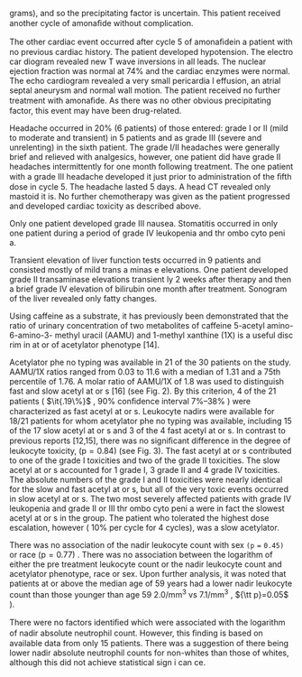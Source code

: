 grams), and so the precipitating factor is uncertain. This patient received another cycle of amonaﬁde without complication.  

The other cardiac event occurred after cycle 5 of amonaﬁdein a patient with no previous cardiac history. The patient developed hypotension. The electro car diogram revealed new T wave inversions in all leads. The nuclear ejection fraction was normal at   $74\%$   and the cardiac enzymes were normal. The echo cardiogram revealed a very small pericardia l effusion, an atrial septal aneurysm and normal wall motion. The patient received no further treatment with amonaﬁde. As there was no other obvious precipitating factor, this event may have been drug-related.  

Headache occurred in   $20\%$   (6 patients) of those entered: grade I or II (mild to moderate and transient) in 5 patients and as grade III (severe and unrelenting) in the sixth patient. The grade I/II headaches were generally brief and relieved with analgesics, however, one patient did have grade II headaches intermittently for one month following treatment. The one patient with a grade III headache developed it just prior to administration of the ﬁfth dose in cycle 5. The headache lasted 5 days. A head CT revealed only mastoid it is. No further chemotherapy was given as the patient progressed and developed cardiac toxicity as described above.  

Only one patient developed grade III nausea. Stomatitis occurred in only one patient during a period of grade IV leukopenia and thr ombo cyto peni a.  

Transient elevation of liver function tests occurred in 9 patients and consisted mostly of mild trans a minas e elevations. One patient developed grade II transaminase elevations transient ly 2 weeks after therapy and then a brief grade IV elevation of bilirubin one month after treatment. Sonogram of the liver revealed only fatty changes.  

Using caffeine as a substrate, it has previously been demonstrated that the ratio of urinary concentration of two metabolites of caffeine 5-acetyl amino-6-amino-3- methyl uracil (AAMU) and 1-methyl xanthine (1X) is a useful disc rim in at or of acetylator phenotype [14].  

Acetylator phe no typing was available in 21 of the 30 patients on the study. AAMU/1X ratios ranged from 0.03 to 11.6 with a median of 1.31 and a 75th percentile of 1.76. A molar ratio of AAMU/1X of 1.8 was used to distinguish fast and slow acetyl at or s [16] (see Fig. 2). By this criterion, 4 of the 21 patients (  $\it{.19\%}$  ,  $90\%$   conﬁdence interval  $7\%–38\%$  ) were characterized as fast acetyl at or s. Leukocyte nadirs were available for 18/21 patients for whom acetylator phe no typing was available, including 15 of the 17 slow acetyl at or s and 3 of the 4 fast acetyl at or s. In contrast to previous reports [12,15], there was no signiﬁcant difference in the degree of leukocyte toxicity,   $\mathrm{(p=0.84)}$   (see Fig. 3). The fast acetyl at or s contributed to one of the grade I toxicities and two of the grade II toxicities. The slow acetyl at or s accounted for 1 grade I, 3 grade II and 4 grade IV toxicities. The absolute numbers of the grade I and II toxicities were nearly identical for the slow and fast acetyl at or s, but all of the very toxic events occurred in slow acetyl at or s. The two most severely affected patients with grade IV leukopenia and grade  $\mathrm{II}$   or III thr ombo cyto peni a were in fact the slowest acetyl at or s in the group. The patient who tolerated the highest dose escalation, however (  $10\%$   per cycle for 4 cycles), was a slow acetylator.  

There was no association of the nadir leukocyte count with sex   $\mathtt{(p=0.45)}$   or race   $\mathrm{(p=0.77)}$  . There was no association between the logarithm of either the pre treatment leukocyte count or the nadir leukocyte count and acetylator phenotype, race or sex. Upon further analysis, it was noted that patients at or above the median age of 59 years had a lower nadir leukocyte count than those younger than age 59   $2.0/\mathrm{mm}^{3}$    vs  $7.1/\mathrm{mm}^{3}$  ,  ${\tt p}=0.05$  ).  

There were no factors identiﬁed which were associated with the logarithm of nadir absolute neutrophil count. However, this ﬁnding is based on available data from only 15 patients. There was a suggestion of there being lower nadir absolute neutrophil counts for non-whites than those of whites, although this did not achieve statistical sign i can ce.  